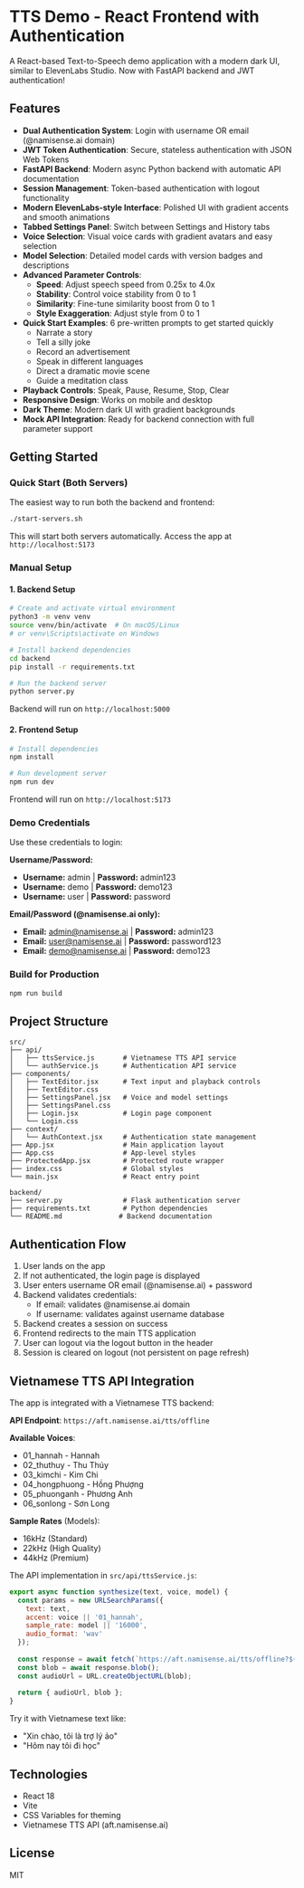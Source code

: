 # TTS Demo - React Frontend with Authentication

A React-based Text-to-Speech demo application with a modern dark UI, similar to ElevenLabs Studio. Now with FastAPI backend and JWT authentication!

## Features

- **Dual Authentication System**: Login with username OR email (@namisense.ai domain)
- **JWT Token Authentication**: Secure, stateless authentication with JSON Web Tokens
- **FastAPI Backend**: Modern async Python backend with automatic API documentation
- **Session Management**: Token-based authentication with logout functionality
- **Modern ElevenLabs-style Interface**: Polished UI with gradient accents and smooth animations
- **Tabbed Settings Panel**: Switch between Settings and History tabs
- **Voice Selection**: Visual voice cards with gradient avatars and easy selection
- **Model Selection**: Detailed model cards with version badges and descriptions
- **Advanced Parameter Controls**:
  - **Speed**: Adjust speech speed from 0.25x to 4.0x
  - **Stability**: Control voice stability from 0 to 1
  - **Similarity**: Fine-tune similarity boost from 0 to 1
  - **Style Exaggeration**: Adjust style from 0 to 1
- **Quick Start Examples**: 6 pre-written prompts to get started quickly
  - Narrate a story
  - Tell a silly joke
  - Record an advertisement
  - Speak in different languages
  - Direct a dramatic movie scene
  - Guide a meditation class
- **Playback Controls**: Speak, Pause, Resume, Stop, Clear
- **Responsive Design**: Works on mobile and desktop
- **Dark Theme**: Modern dark UI with gradient backgrounds
- **Mock API Integration**: Ready for backend connection with full parameter support

## Getting Started

### Quick Start (Both Servers)

The easiest way to run both the backend and frontend:

```bash
./start-servers.sh
```

This will start both servers automatically. Access the app at `http://localhost:5173`

### Manual Setup

#### 1. Backend Setup

```bash
# Create and activate virtual environment
python3 -m venv venv
source venv/bin/activate  # On macOS/Linux
# or venv\Scripts\activate on Windows

# Install backend dependencies
cd backend
pip install -r requirements.txt

# Run the backend server
python server.py
```

Backend will run on `http://localhost:5000`

#### 2. Frontend Setup

```bash
# Install dependencies
npm install

# Run development server
npm run dev
```

Frontend will run on `http://localhost:5173`

### Demo Credentials

Use these credentials to login:

**Username/Password:**
- **Username:** admin | **Password:** admin123
- **Username:** demo  | **Password:** demo123
- **Username:** user  | **Password:** password

**Email/Password (@namisense.ai only):**
- **Email:** admin@namisense.ai | **Password:** admin123
- **Email:** user@namisense.ai  | **Password:** password123
- **Email:** demo@namisense.ai  | **Password:** demo123

### Build for Production

```bash
npm run build
```

## Project Structure

```
src/
├── api/
│   ├── ttsService.js       # Vietnamese TTS API service
│   └── authService.js      # Authentication API service
├── components/
│   ├── TextEditor.jsx      # Text input and playback controls
│   ├── TextEditor.css
│   ├── SettingsPanel.jsx   # Voice and model settings
│   ├── SettingsPanel.css
│   ├── Login.jsx           # Login page component
│   └── Login.css
├── context/
│   └── AuthContext.jsx     # Authentication state management
├── App.jsx                 # Main application layout
├── App.css                 # App-level styles
├── ProtectedApp.jsx        # Protected route wrapper
├── index.css               # Global styles
└── main.jsx                # React entry point

backend/
├── server.py               # Flask authentication server
├── requirements.txt        # Python dependencies
└── README.md              # Backend documentation
```

## Authentication Flow

1. User lands on the app
2. If not authenticated, the login page is displayed
3. User enters username OR email (@namisense.ai) + password
4. Backend validates credentials:
   - If email: validates @namisense.ai domain
   - If username: validates against username database
5. Backend creates a session on success
6. Frontend redirects to the main TTS application
7. User can logout via the logout button in the header
8. Session is cleared on logout (not persistent on page refresh)

## Vietnamese TTS API Integration

The app is integrated with a Vietnamese TTS backend:

**API Endpoint**: `https://aft.namisense.ai/tts/offline`

**Available Voices**:
- 01_hannah - Hannah
- 02_thuthuy - Thu Thúy
- 03_kimchi - Kim Chi
- 04_hongphuong - Hồng Phượng
- 05_phuonganh - Phương Anh
- 06_sonlong - Sơn Long

**Sample Rates** (Models):
- 16kHz (Standard)
- 22kHz (High Quality)
- 44kHz (Premium)

The API implementation in `src/api/ttsService.js`:

```javascript
export async function synthesize(text, voice, model) {
  const params = new URLSearchParams({
    text: text,
    accent: voice || '01_hannah',
    sample_rate: model || '16000',
    audio_format: 'wav'
  });
  
  const response = await fetch(`https://aft.namisense.ai/tts/offline?${params}`);
  const blob = await response.blob();
  const audioUrl = URL.createObjectURL(blob);
  
  return { audioUrl, blob };
}
```

Try it with Vietnamese text like:
- "Xin chào, tôi là trợ lý ảo"
- "Hôm nay tôi đi học"

## Technologies

- React 18
- Vite
- CSS Variables for theming
- Vietnamese TTS API (aft.namisense.ai)

## License

MIT
